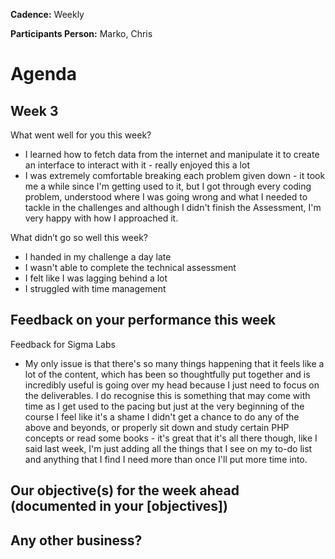 __Cadence:__ Weekly

__Participants Person:__ Marko, Chris


# Agenda

## Week 3

What went well for you this week?
- I learned how to fetch data from the internet and manipulate it to create an interface to interact with it - really enjoyed this a lot
- I was extremely comfortable breaking each problem given down - it took me a while since I'm getting used to it, but I got through every coding problem, understood where I was going wrong and what I needed to tackle in the challenges and although I didn't finish the Assessment, I'm very happy with how I approached it.

What didn’t go so well this week?
- I handed in my challenge a day late
- I wasn't able to complete the technical assessment
- I felt like I was lagging behind a lot
- I struggled with time management

Feedback on your performance this week
- 

Feedback for Sigma Labs
- My only issue is that there's so many things happening that it feels like a lot of the content, which has been so thoughtfully put together and is incredibly useful is going over my head because I just need to focus on the deliverables. I do recognise this is something that may come with time as I get used to the pacing but just at the very beginning of the course I feel like it's a shame I didn't get a chance to do any of the above and beyonds, or properly sit down and study certain PHP concepts or read some books - it's great that it's all there though, like I said last week, I'm just adding all the things that I see on my to-do list and anything that I find I need more than once I'll put more time into.

Our objective(s) for the week ahead (documented in your [objectives]) 
- 

Any other business?
- 